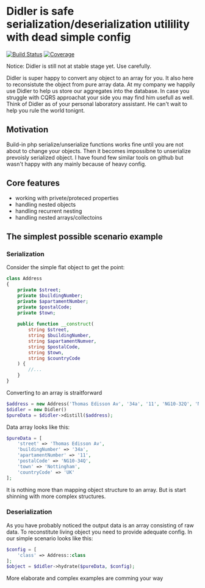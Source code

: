 # Didler is safe serialization/deserialization utilility with dead simple config

[![Build Status](https://travis-ci.org/ayeo/didler.svg?branch=master)](https://travis-ci.org/ayeo/didler) 
[![Coverage](https://codecov.io/gh/ayeo/didler/branch/master/graph/badge.svg)](https://codecov.io/gh/ayeo/didler)

Notice: Didler is still not at stable stage yet. Use carefully. 

Didler is super happy to convert any object to an array for you. It also here to reconsistute the object from pure array
data. At my company we happily use Didler to help us store our aggregates into the database. In case you struggle with 
CQRS approachat your side you may find him usefull as well. Think of Didler as of your personal laboratory assistant.
He can't wait to help you rule the world tonignt.

## Motivation

Build-in php serialize/unserialize functions works fine until you are not about to change your objects. Then it becomes
impossibne to unserialize prevoisly serialized object. I have found few similar tools on github but wasn't happy with
any mainly because of heavy config.

## Core features

- working with privete/proteced properties
- handling nested objects
- handling recurrent nesting
- handling nested arrays/collectoins
 
## The simplest possible scenario example

### Serialization 

Consider the simple flat object to get the point:

```php
class Address
{
    private $street;
    private $buildingNumber;
    private $apartamentNumber;
    private $postalCode;
    private $town;
    
    public function __construct(
        string $street,
        string $buildingNumber,
        string $apartamentNumver,
        string $postalCode,
        string $town,
        string $countryCode
    ) {
        //...
    }
}
```

Converting to an array is straitforward

```php
$address = new Address('Thomas Edisson Av', '34a', '11', 'NG10-32Q', 'Nottingham', 'UK');
$didler = new Didler()
$pureData = $didler->distill($address);
```

Data array looks like this:
```php
$pureData = [
    'street' => 'Thomas Edisson Av',
    'buildingNumber' => '34a',
    'apartamentNumber' => '11',
    'postalCode' => 'NG10-34Q',
    'town' => 'Nottingham',
    'countryCode' => 'UK'
];
```
It is nothing more than mapping object structure to an array. But is start shinning with more complex structures.

### Deserialization

As you have probably noticed the output data is an array consisting of raw data. To reconstitute living object you
need to provide adequate config. In our simple scenario looks like this:
```php
$config = [
    'class' => Address::class
];
$object = $didler->hydrate($pureData, $config);
```

More elaborate and complex examples are comming your way

